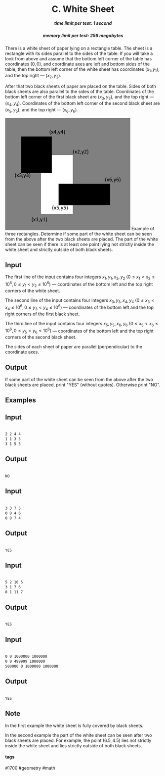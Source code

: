 <h1 style='text-align: center;'> C. White Sheet</h1>

<h5 style='text-align: center;'>time limit per test: 1 second</h5>
<h5 style='text-align: center;'>memory limit per test: 256 megabytes</h5>

There is a white sheet of paper lying on a rectangle table. The sheet is a rectangle with its sides parallel to the sides of the table. If you will take a look from above and assume that the bottom left corner of the table has coordinates $(0, 0)$, and coordinate axes are left and bottom sides of the table, then the bottom left corner of the white sheet has coordinates $(x_1, y_1)$, and the top right — $(x_2, y_2)$.

After that two black sheets of paper are placed on the table. Sides of both black sheets are also parallel to the sides of the table. Coordinates of the bottom left corner of the first black sheet are $(x_3, y_3)$, and the top right — $(x_4, y_4)$. Coordinates of the bottom left corner of the second black sheet are $(x_5, y_5)$, and the top right — $(x_6, y_6)$. 

 ![](images/10a00436065f72be8a399488eb32ccfcd4676460.png) Example of three rectangles. Determine if some part of the white sheet can be seen from the above after the two black sheets are placed. The part of the white sheet can be seen if there is at least one point lying not strictly inside the white sheet and strictly outside of both black sheets.

## Input

The first line of the input contains four integers $x_1, y_1, x_2, y_2$ $(0 \le x_1 < x_2 \le 10^{6}, 0 \le y_1 < y_2 \le 10^{6})$ — coordinates of the bottom left and the top right corners of the white sheet.

The second line of the input contains four integers $x_3, y_3, x_4, y_4$ $(0 \le x_3 < x_4 \le 10^{6}, 0 \le y_3 < y_4 \le 10^{6})$ — coordinates of the bottom left and the top right corners of the first black sheet.

The third line of the input contains four integers $x_5, y_5, x_6, y_6$ $(0 \le x_5 < x_6 \le 10^{6}, 0 \le y_5 < y_6 \le 10^{6})$ — coordinates of the bottom left and the top right corners of the second black sheet.

The sides of each sheet of paper are parallel (perpendicular) to the coordinate axes.

## Output

If some part of the white sheet can be seen from the above after the two black sheets are placed, print "YES" (without quotes). Otherwise print "NO".

## Examples

## Input


```

2 2 4 4
1 1 3 5
3 1 5 5

```
## Output


```

NO

```
## Input


```

3 3 7 5
0 0 4 6
0 0 7 4

```
## Output


```

YES

```
## Input


```

5 2 10 5
3 1 7 6
8 1 11 7

```
## Output


```

YES

```
## Input


```

0 0 1000000 1000000
0 0 499999 1000000
500000 0 1000000 1000000

```
## Output


```

YES

```
## Note

In the first example the white sheet is fully covered by black sheets.

In the second example the part of the white sheet can be seen after two black sheets are placed. For example, the point $(6.5, 4.5)$ lies not strictly inside the white sheet and lies strictly outside of both black sheets.



#### tags 

#1700 #geometry #math 